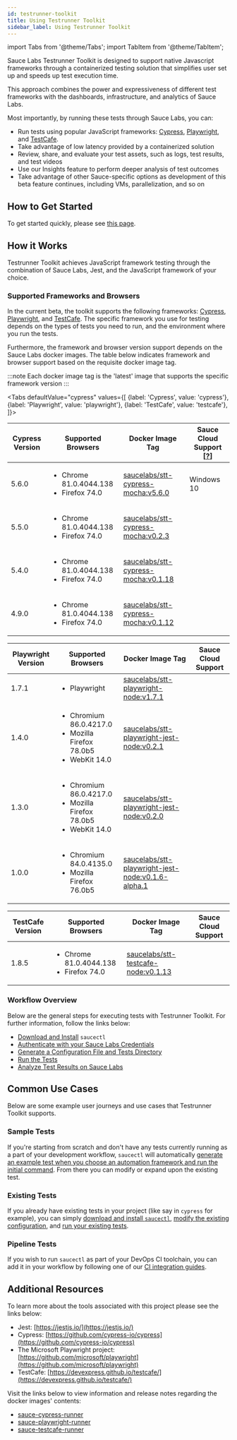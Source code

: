 ```yaml
---
id: testrunner-toolkit
title: Using Testrunner Toolkit                                 
sidebar_label: Using Testrunner Toolkit
---
```


import Tabs from '@theme/Tabs';
import TabItem from '@theme/TabItem';


Sauce Labs Testrunner Toolkit is designed to support native Javascript frameworks through a containerized testing solution that simplifies user set up and speeds up test execution time. 


This approach combines the power and expressiveness of different test frameworks with the dashboards, infrastructure, and analytics of Sauce Labs.


Most importantly, by running these tests through Sauce Labs, you can:

* Run tests using popular JavaScript frameworks: [Cypress](https://github.com/cypress-io/cypress), [Playwright](https://github.com/microsoft/playwright), and [TestCafe](https://devexpress.github.io/testcafe).
* Take advantage of low latency provided by a containerized solution
* Review, share, and evaluate your test assets, such as logs, test results, and test videos 
* Use our Insights feature to perform deeper analysis of test outcomes
* Take advantage of other Sauce-specific options as development of this beta feature continues, including VMs, parallelization, and so on

## How to Get Started

To get started quickly, please see [this page](/testrunner-toolkit/installation).
## How it Works

Testrunner Toolkit achieves JavaScript framework testing through the combination of Sauce Labs, Jest, and the
JavaScript framework of your choice. 

### Supported Frameworks and Browsers

In the current beta, the toolkit supports the following frameworks: [Cypress](https://github.com/cypress-io/cypress), [Playwright](https://github.com/microsoft/playwright), and [TestCafe](https://github.com/DevExpress/testcafe). The specific framework you use for testing depends on the types of tests you
need to run, and the environment where you run the tests.

Furthermore, the framework and browser version support depends on the Sauce Labs docker images. The table below indicates framework and browser support based on the requisite docker image tag.

:::note 
Each docker image tag is the 'latest' image that supports the specific framework version
:::

<Tabs
  defaultValue="cypress"
  values={[
    {label: 'Cypress', value: 'cypress'},
    {label: 'Playwright', value: 'playwright'},
    {label: 'TestCafe', value: 'testcafe'},
  ]}>
  
<TabItem value="cypress">

| Cypress Version | Supported Browsers                     | Docker Image Tag            |        Sauce Cloud Support [[?](testrunner-toolkit/running-tests.md#test-on-sauce-labs)]         |
|---------|----------------------------------------|-------------------------------------|------------------------------|
| 5.6.0   | <ul><li>Chrome 81.0.4044.138</li><li>Firefox 74.0</li></ul> | [saucelabs/stt-cypress-mocha:v5.6.0](https://hub.docker.com/layers/saucelabs/stt-cypress-mocha-node/v5.6.0/images/sha256-70bc83fce7bf4fb3443f2f68b18f295f5eef71ec57f64ce1a9b5307797756221?context=explore)  |     Windows 10   |
| 5.5.0   | <ul><li>Chrome 81.0.4044.138</li><li>Firefox 74.0</li></ul>  | [saucelabs/stt-cypress-mocha:v0.2.3](https://hub.docker.com/layers/saucelabs/stt-cypress-mocha-node/v0.2.3/images/sha256-95b25c5a85624779c2ed9aaa82a6ca76e770a77e487936e6814f9f9c95dc1e52?context=explore)  |           |
| 5.4.0   | <ul><li>Chrome 81.0.4044.138</li><li>Firefox 74.0</li></ul>  | [saucelabs/stt-cypress-mocha:v0.1.18](https://hub.docker.com/layers/saucelabs/stt-cypress-mocha-node/v0.1.18/images/sha256-1709f9e55223267b0a63b33fa9f00a84920dd1c175dcd33ee0fababf5abfed50?context=explore) |          |
| 4.9.0   | <ul><li>Chrome 81.0.4044.138</li><li>Firefox 74.0</li></ul>  | [saucelabs/stt-cypress-mocha:v0.1.12](https://hub.docker.com/layers/saucelabs/stt-cypress-mocha-node/v0.1.12/images/sha256-7c8d0ce5bc1b0260375345bfba71e9d76dfff97fd223da0aa570e8f4715ba075?context=explore) |          |

</TabItem>
<TabItem value="playwright">

| Playwright Version | Supported Browsers                                      | Docker Image Tag                       | Sauce Cloud Support          |
|---------|---------------------------------------------------------|---------------------------------------------------|------------------------------|
| 1.7.1   | <ul><li>Playwright</li></ul> | [saucelabs/stt-playwright-node:v1.7.1](https://hub.docker.com/layers/saucelabs/stt-playwright-node/v1.7.1/images/sha256-a7b9117dc33a889eac27db968217de04446c27acf2358ff45252ea54898486ad?context=explore)         |     |
| 1.4.0   | <ul><li>Chromium 86.0.4217.0</li> <li>Mozilla Firefox 78.0b5</li> <li>WebKit 14.0</li></ul> | [saucelabs/stt-playwright-jest-node:v0.2.1](https://hub.docker.com/layers/saucelabs/stt-playwright-jest-node/v0.2.1/images/sha256-4084258641418233491812a61f47ef3da7baf2dd8ae0d54e1a3125fb1fd5cf42?context=explore)         |     |
| 1.3.0   | <ul><li>Chromium 86.0.4217.0</li> <li>Mozilla Firefox 78.0b5</li> <li>WebKit 14.0</li></ul> | [saucelabs/stt-playwright-jest-node:v0.2.0](https://hub.docker.com/layers/saucelabs/stt-playwright-jest-node/v0.2.0/images/sha256-3f98d1d68ecb82ecf16ca72ba3d3ff75ab5c4f9e85edfe7b631069ecd2a18067?context=explore)         |     |
| 1.0.0   | <ul><li>Chromium 84.0.4135.0</li> <li>Mozilla Firefox 76.0b5</li></ul>             | [saucelabs/stt-playwright-jest-node:v0.1.6-alpha.1](https://hub.docker.com/layers/saucelabs/stt-playwright-jest-node/v0.1.6-alpha.1/images/sha256-301dbb659245c403b144972e06bc26a859f969e8bda2c3abbdd1756ecd692e2a?context=explore) |      |

</TabItem>
<TabItem value="testcafe">

| TestCafe Version | Supported Browsers                | Docker Image Tag           | Sauce Cloud Support          |
|---------|-----------------------------------|-------------------------------------|------------------------------|
| 1.8.5   | <ul><li>Chrome 81.0.4044.138</li><li>Firefox 74.0</li></ul> | [saucelabs/stt-testcafe-node:v0.1.13](https://hub.docker.com/layers/saucelabs/stt-testcafe-node/v0.1.13/images/sha256-698c954f254b3a68ba57b8ed0f6f87becf0dc7686998e02e197f306e0002fa10?context=explore) |    |

</TabItem>
</Tabs> 

### Workflow Overview

Below are the general steps for executing tests with Testrunner Toolkit. For further information, follow the links below:

* [Download and Install](testrunner-toolkit/installation.md#installing-testrunner-toolkit) `saucectl`
* [Authenticate with your Sauce Labs Credentials](testrunner-toolkit/configuration.md#authenticate)
* [Generate a Configuration File and Tests Directory](testrunner-toolkit/configuration.md#generate-a-configuration-file-and-tests)
* [Run the Tests](testrunner-toolkit/configuration.md#run-the-test)
* [Analyze Test Results on Sauce Labs](testrunner-toolkit/configuration.md#analyze-test-results-in-sauce-labs)

## Common Use Cases

Below are some example user journeys and use cases that Testrunner Toolkit supports.

### Sample Tests

If you're starting from scratch and don't have any tests currently running as a part of your development workflow, `saucectl` will automatically [generate an example test when you choose an automation framework and run the initial command](testrunner-toolkit/configuration.md#choose-a-framework). From there you can modify or expand upon the existing test.

### Existing Tests

If you already have existing tests in your project (like say in `cypress` for example), you can simply [download and install `saucectl`](testrunner-toolkit/installation#installing-testrunner-toolkit), [modify the existing configuration](testrunner-toolkit/configuration.md#modifying-the-configuration-file), and [run your existing tests](testrunner-toolkit/running-tests.md#automation-framework-examples).

### Pipeline Tests

If you wish to run `saucectl` as part of your DevOps CI toolchain, you can add it in your workflow by following one of our [CI integration guides](testrunner-toolkit/integrations.md).

## Additional Resources

To learn more about the tools associated with this project please see the links below:

* Jest: [https://jestjs.io/](https://jestjs.io/)
* Cypress: [https://github.com/cypress-io/cypress](https://github.com/cypress-io/cypress)
* The Microsoft Playwright project: [https://github.com/microsoft/playwright](https://github.com/microsoft/playwright)
* TestCafe: [https://devexpress.github.io/testcafe/](https://devexpress.github.io/testcafe/)

Visit the links below to view information and release notes regarding the docker images' contents:

* [sauce-cypress-runner](https://github.com/saucelabs/sauce-cypress-runner)
* [sauce-playwright-runner](https://github.com/saucelabs/sauce-playwright-runner)
* [sauce-testcafe-runner](https://github.com/saucelabs/sauce-testcafe-runner)
